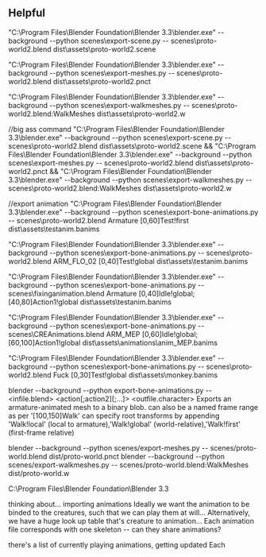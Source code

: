 
## Helpful
"C:\Program Files\Blender Foundation\Blender 3.3\blender.exe" --background --python scenes\export-scene.py -- scenes\proto-world2.blend dist\assets\proto-world2.scene


"C:\Program Files\Blender Foundation\Blender 3.3\blender.exe" --background --python scenes\export-meshes.py -- scenes\proto-world2.blend dist\assets\proto-world2.pnct

"C:\Program Files\Blender Foundation\Blender 3.3\blender.exe" --background --python scenes\export-walkmeshes.py -- scenes\proto-world2.blend:WalkMeshes dist\assets\proto-world2.w

//big ass command
"C:\Program Files\Blender Foundation\Blender 3.3\blender.exe" --background --python scenes\export-scene.py -- scenes\proto-world2.blend dist\assets\proto-world2.scene && "C:\Program Files\Blender Foundation\Blender 3.3\blender.exe" --background --python scenes\export-meshes.py -- scenes\proto-world2.blend dist\assets\proto-world2.pnct && "C:\Program Files\Blender Foundation\Blender 3.3\blender.exe" --background --python scenes\export-walkmeshes.py -- scenes\proto-world2.blend:WalkMeshes dist\assets\proto-world2.w

//export animation 
"C:\Program Files\Blender Foundation\Blender 3.3\blender.exe" --background --python scenes\export-bone-animations.py -- scenes\proto-world2.blend Armature [0,60]Test!first dist\assets\testanim.banims

"C:\Program Files\Blender Foundation\Blender 3.3\blender.exe" --background --python scenes\export-bone-animations.py -- scenes\proto-world2.blend ARM_FLO_02 [0,40]Test!global dist\assets\testanim.banims

"C:\Program Files\Blender Foundation\Blender 3.3\blender.exe" --background --python scenes\export-bone-animations.py -- scenes\fixinganimation.blend Armature [0,40]Idle!global;[40,80]Action1!global dist\assets\testanim.banims

"C:\Program Files\Blender Foundation\Blender 3.3\blender.exe" --background --python scenes\export-bone-animations.py -- scenes\CREAnimations.blend ARM_MEP [0,60]Idle!global;[60,100]Action1!global dist\assets\animations\anim_MEP.banims

    

"C:\Program Files\Blender Foundation\Blender 3.3\blender.exe" --background --python scenes\export-bone-animations.py -- scenes\proto-world2.blend Fuck [0,30]Test!global dist\assets\monkey.banims


blender --background --python export-bone-animations.py -- <infile.blend> <object> <action[;action2][;...]> <outfile.character>
Exports an armature-animated mesh to a binary blob.
<action> can also be a named frame range as per '[100,150]Walk'
<action> can specify root transforms by appending 'Walk!local' (local to armature),'Walk!global' (world-relative),'Walk!first' (first-frame relative)

blender --background --python scenes/export-meshes.py -- scenes/proto-world.blend dist/proto-world.pnct
blender --background --python scenes/export-walkmeshes.py -- scenes/proto-world.blend:WalkMeshes dist/proto-world.w 

C:\Program Files\Blender Foundation\Blender 3.3

thinking about... importing animations
Ideally we want the animation to be binded to the creatures, such that we can play them at will...
Alternatively, we have a huge look up table that's creature to animation...
Each animation file corresponds with one skeleton -- can they share animations?

there's a list of currently playing animations, getting updated
Each 
